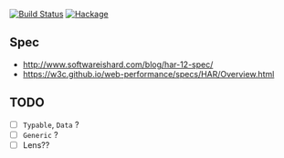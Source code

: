 [![Build Status](https://secure.travis-ci.org/freizl/har.svg?branch=master)](http://travis-ci.org/freizl/har)
[![Hackage](https://img.shields.io/hackage/v/har.svg)](https://hackage.haskell.org/package/har)

## Spec ##

- http://www.softwareishard.com/blog/har-12-spec/
- https://w3c.github.io/web-performance/specs/HAR/Overview.html

## TODO ##
- [ ] `Typable`, `Data` ?
- [ ] `Generic` ?
- [ ] Lens??
